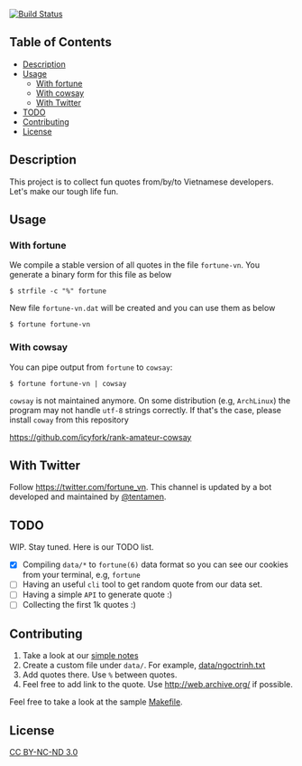 [![Build Status](https://travis-ci.org/icy/fortune-vn.svg?branch=master)](https://travis-ci.org/icy/fortune-vn)

## Table of Contents

* [Description](#description)
* [Usage](#usage)
  * [With fortune](#with-fortune)
  * [With cowsay](#with-cowsay)
  * [With Twitter](#with-twitter)
* [TODO](#todo)
* [Contributing](#contributing)
* [License](#license)

## Description

This project is to collect fun quotes from/by/to Vietnamese developers.
Let's make our tough life fun.

## Usage

### With fortune

We compile a stable version of all quotes in the file `fortune-vn`.
You generate a binary form for this file as below

```
$ strfile -c "%" fortune
```

New file `fortune-vn.dat` will be created and you can use them as below

```
$ fortune fortune-vn
```

### With cowsay

You can pipe output from `fortune` to `cowsay`:

```
$ fortune fortune-vn | cowsay
```

`cowsay` is not maintained anymore. On some distribution (e.g, `ArchLinux`)
the program may not handle `utf-8` strings correctly. If that's the case,
please install `coway` from this repository

  https://github.com/icyfork/rank-amateur-cowsay

## With Twitter

Follow https://twitter.com/fortune_vn. This channel is updated by a bot
developed and maintained by [@tentamen](https://github.com/tentamen/fortune-vn-twit).

## TODO

WIP. Stay tuned. Here is our TODO list.

- [x] Compiling `data/*` to `fortune(6)` data format so you can see our cookies from
      your terminal, e.g, `fortune`
- [ ] Having an useful `cli` tool to get random quote from our data set.
- [ ] Having a simple `API` to generate quote :)
- [ ] Collecting the first 1k quotes :)

## Contributing

1. Take a look at our [simple notes](data/README.md)
1. Create a custom file under `data/`. For example, [data/ngoctrinh.txt](data/ngoctrinh.txt)
1. Add quotes there. Use `%` between quotes.
1. Feel free to add link to the quote. Use http://web.archive.org/ if possible.

Feel free to take a look at the sample [Makefile](Makefile).

## License

[CC BY-NC-ND 3.0](https://creativecommons.org/licenses/by-nc-nd/3.0/)
